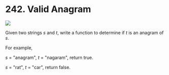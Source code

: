 # 242. Valid Anagram

![](https://img.shields.io/badge/Difficulty-Easy-green.svg)

Given two strings _s_ and _t_, write a function to determine if _t_ is an anagram of _s_.

For example,           

_s_ = "anagram", _t_ = "nagaram", return true.

_s_ = "rat", _t_ = "car", return false.